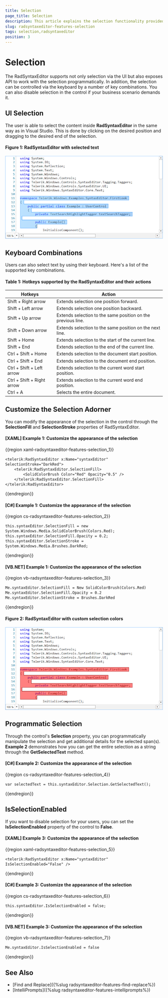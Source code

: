 ```yaml
---
title: Selection
page_title: Selection
description: This article explains the selection functionality provided by the RadSyntaxEditor control.
slug: radsyntaxeditor-features-selection
tags: selection,radsyntaxeditor
position: 3
---
```


# Selection

The RadSyntaxEditor supports not only selection via the UI but also exposes API to work with the selection programmatically. In addition, the selection can be controlled via the keyboard by a number of key combinations. You can also disable selection in the control if your business scenario demands it.

## UI Selection

The user is able to select the content inside **RadSyntaxEditor** in the same way as in Visual Studio. This is done by clicking on the desired position and dragging to the desired end of the selection.

#### Figure 1: RadSyntaxEditor with selected text

![RadSyntaxEditor with selected text](images/syntaxeditor-selection.png)

## Keyboard Combinations

Users can also select text by using their keyboard. Here's a list of the supported key combinations.

#### Table 1: Hotkeys supported by the RadSyntaxEditor and their actions

|Hotkeys|Action|
|---|---|
|Shift + Right arrow|Extends selection one position forward.|
|Shift + Left arrow|Extends selection one position backward.|
|Shift + Up arrow|Extends selection to the same position on the previous line.|
|Shift + Down arrow|Extends selection to the same position on the next line.|
|Shift + Home|Extends selection to the start of the current line.|
|Shift + End|Extends selection to the end of the current line.|
|Ctrl + Shift + Home|Extends selection to the document start position.|
|Ctrl + Shift + End|Extends selection to the document end position.|
|Ctrl + Shift + Left arrow|Extends selection to the current word start position.|
|Ctrl + Shift + Right arrow|Extends selection to the current word end position.|
|Ctrl + A|Selects the entire document.|

## Customize the Selection Adorner

You can modify the appearance of the selection in the control through the **SelectionFill** and **SelectionStroke** properties of RadSyntaxEditor.

#### [XAML] Example 1: Customize the appearance of the selection
{{region xaml-radsyntaxeditor-features-selection_1}}

    <telerik:RadSyntaxEditor x:Name="syntaxEditor" SelectionStroke="DarkRed">
        <telerik:RadSyntaxEditor.SelectionFill>
            <SolidColorBrush Color="Red" Opacity="0.5" />
        </telerik:RadSyntaxEditor.SelectionFill>
    </telerik:RadSyntaxEditor>
{{endregion}}


#### [C#] Example 1: Customize the appearance of the selection
{{region cs-radsyntaxeditor-features-selection_2}}

	this.syntaxEditor.SelectionFill = new System.Windows.Media.SolidColorBrush(Colors.Red); 
	this.syntaxEditor.SelectionFill.Opacity = 0.2;
	this.syntaxEditor.SelectionStroke = System.Windows.Media.Brushes.DarkRed;
{{endregion}}


#### [VB.NET] Example 1: Customize the appearance of the selection
{{region vb-radsyntaxeditor-features-selection_3}}
	
	Me.syntaxEditor.SelectionFill = New SolidColorBrush(Colors.Red)
	Ме.syntaxEditor.SelectionFill.Opacity = 0.2
	Ме.syntaxEditor.SelectionStroke = Brushes.DarkRed
{{endregion}}

#### Figure 2: RadSyntaxEditor with custom selection colors

![RadSyntaxEditor with custom selection colors](images/syntaxeditor-selection-red.png)

## Programmatic Selection

Through the control's **Selection** property, you can programmatically manipulate the selection and get additional details for the selected span(s). **Example 2** demonstrates how you can get the entire selection as a string through the **GetSelectedText** method.

#### [C#] Example 2: Customize the appearance of the selection
{{region cs-radsyntaxeditor-features-selection_4}}

    var selectedText = this.syntaxEditor.Selection.GetSelectedText(); 
{{endregion}}

## IsSelectionEnabled

If you want to disable selection for your users, you can set the **IsSelectionEnabled** property of the control to **False**.

#### [XAML] Example 3: Customize the appearance of the selection
{{region xaml-radsyntaxeditor-features-selection_5}}

    <telerik:RadSyntaxEditor x:Name="syntaxEditor" IsSelectionEnabled="False" />
{{endregion}}

#### [C#] Example 3: Customize the appearance of the selection
{{region cs-radsyntaxeditor-features-selection_6}}

	this.syntaxEditor.IsSelectionEnabled = false;
{{endregion}}

#### [VB.NET] Example 3: Customize the appearance of the selection
{{region vb-radsyntaxeditor-features-selection_7}}
	
	Me.syntaxEditor.IsSelectionEnabled = false
{{endregion}}

## See Also

* [Find and Replace]({%slug radsyntaxeditor-features-find-replace%})
* [IntelliPrompts]({%slug radsyntaxeditor-features-intelliprompts%})
